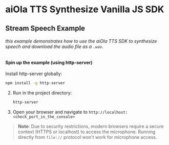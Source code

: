 # aiOla TTS Synthesize Vanilla JS SDK
## Stream Speech Example

###### this example demonstrates how to use the aiOla TTS SDK to synthesize speech and download the audio file as a `.wav`.

#### Spin up the example (using http-server)

Install http-server globally:
   ```bash
   npm install -g http-server
   ```
2. Run in the project directory:
   ```bash
   http-server
   ```
3. Open your browser and navigate to `http://localhost:<check_port_in_the_console>`

> **Note**: Due to security restrictions, modern browsers require a secure context (HTTPS or localhost) to access the microphone. Running directly from `file://` protocol won't work for microphone access.